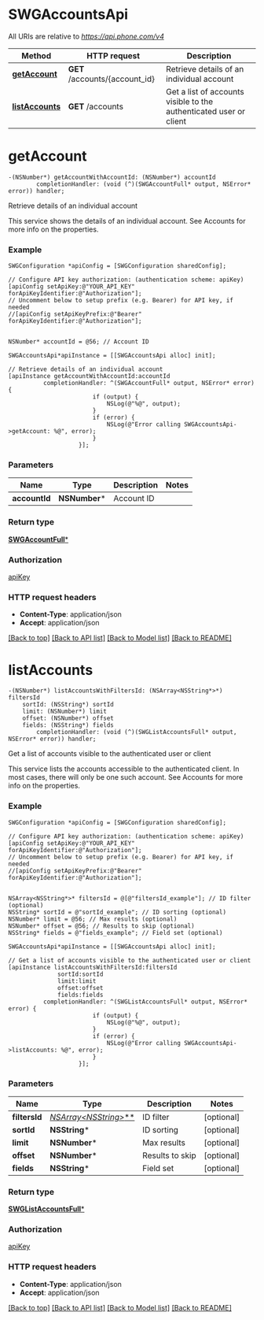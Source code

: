 # SWGAccountsApi

All URIs are relative to *https://api.phone.com/v4*

Method | HTTP request | Description
------------- | ------------- | -------------
[**getAccount**](SWGAccountsApi.md#getaccount) | **GET** /accounts/{account_id} | Retrieve details of an individual account
[**listAccounts**](SWGAccountsApi.md#listaccounts) | **GET** /accounts | Get a list of accounts visible to the authenticated user or client


# **getAccount**
```objc
-(NSNumber*) getAccountWithAccountId: (NSNumber*) accountId
        completionHandler: (void (^)(SWGAccountFull* output, NSError* error)) handler;
```

Retrieve details of an individual account

This service shows the details of an individual account. See Accounts for more info on the properties.

### Example 
```objc
SWGConfiguration *apiConfig = [SWGConfiguration sharedConfig];

// Configure API key authorization: (authentication scheme: apiKey)
[apiConfig setApiKey:@"YOUR_API_KEY" forApiKeyIdentifier:@"Authorization"];
// Uncomment below to setup prefix (e.g. Bearer) for API key, if needed
//[apiConfig setApiKeyPrefix:@"Bearer" forApiKeyIdentifier:@"Authorization"];


NSNumber* accountId = @56; // Account ID

SWGAccountsApi*apiInstance = [[SWGAccountsApi alloc] init];

// Retrieve details of an individual account
[apiInstance getAccountWithAccountId:accountId
          completionHandler: ^(SWGAccountFull* output, NSError* error) {
                        if (output) {
                            NSLog(@"%@", output);
                        }
                        if (error) {
                            NSLog(@"Error calling SWGAccountsApi->getAccount: %@", error);
                        }
                    }];
```

### Parameters

Name | Type | Description  | Notes
------------- | ------------- | ------------- | -------------
 **accountId** | **NSNumber***| Account ID | 

### Return type

[**SWGAccountFull***](SWGAccountFull.md)

### Authorization

[apiKey](../README.md#apiKey)

### HTTP request headers

 - **Content-Type**: application/json
 - **Accept**: application/json

[[Back to top]](#) [[Back to API list]](../README.md#documentation-for-api-endpoints) [[Back to Model list]](../README.md#documentation-for-models) [[Back to README]](../README.md)

# **listAccounts**
```objc
-(NSNumber*) listAccountsWithFiltersId: (NSArray<NSString*>*) filtersId
    sortId: (NSString*) sortId
    limit: (NSNumber*) limit
    offset: (NSNumber*) offset
    fields: (NSString*) fields
        completionHandler: (void (^)(SWGListAccountsFull* output, NSError* error)) handler;
```

Get a list of accounts visible to the authenticated user or client

This service lists the accounts accessible to the authenticated client. In most cases, there will only be one such account. See Accounts for more info on the properties.

### Example 
```objc
SWGConfiguration *apiConfig = [SWGConfiguration sharedConfig];

// Configure API key authorization: (authentication scheme: apiKey)
[apiConfig setApiKey:@"YOUR_API_KEY" forApiKeyIdentifier:@"Authorization"];
// Uncomment below to setup prefix (e.g. Bearer) for API key, if needed
//[apiConfig setApiKeyPrefix:@"Bearer" forApiKeyIdentifier:@"Authorization"];


NSArray<NSString*>* filtersId = @[@"filtersId_example"]; // ID filter (optional)
NSString* sortId = @"sortId_example"; // ID sorting (optional)
NSNumber* limit = @56; // Max results (optional)
NSNumber* offset = @56; // Results to skip (optional)
NSString* fields = @"fields_example"; // Field set (optional)

SWGAccountsApi*apiInstance = [[SWGAccountsApi alloc] init];

// Get a list of accounts visible to the authenticated user or client
[apiInstance listAccountsWithFiltersId:filtersId
              sortId:sortId
              limit:limit
              offset:offset
              fields:fields
          completionHandler: ^(SWGListAccountsFull* output, NSError* error) {
                        if (output) {
                            NSLog(@"%@", output);
                        }
                        if (error) {
                            NSLog(@"Error calling SWGAccountsApi->listAccounts: %@", error);
                        }
                    }];
```

### Parameters

Name | Type | Description  | Notes
------------- | ------------- | ------------- | -------------
 **filtersId** | [**NSArray&lt;NSString*&gt;***](NSString*.md)| ID filter | [optional] 
 **sortId** | **NSString***| ID sorting | [optional] 
 **limit** | **NSNumber***| Max results | [optional] 
 **offset** | **NSNumber***| Results to skip | [optional] 
 **fields** | **NSString***| Field set | [optional] 

### Return type

[**SWGListAccountsFull***](SWGListAccountsFull.md)

### Authorization

[apiKey](../README.md#apiKey)

### HTTP request headers

 - **Content-Type**: application/json
 - **Accept**: application/json

[[Back to top]](#) [[Back to API list]](../README.md#documentation-for-api-endpoints) [[Back to Model list]](../README.md#documentation-for-models) [[Back to README]](../README.md)

